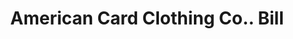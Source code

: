 ---
doi: 10.7916/D8R512S3
date_other: '1890'
date_other_textual: 1890-1899
form: printed ephemera
genre:
- Invoices
name:
- American Card Clothing Co.
object_in_context_url: https://biggert.cul.columbia.edu/items/view/ave_biggert_00488
subject_hierarchical_geographic:
- Lowell, Massachusetts, United States
subject_name:
- American Card Clothing Co.
title: American Card Clothing Co.. Bill
sort_title: American Card Clothing Co.. Bill
call_number: ave_biggert_00488
coordinates:
- 42.63944444444444,-71.31472222222222
pid: ave_biggert_00488
identifiers: ave_biggert_00488
thumbnail: https://derivativo-1.library.columbia.edu/iiif/2/ldpd:343711/full/!256,256/0/native.jpg
permalink: "/biggert/ave_biggert_00488/"
layout: iiif-image-page
---